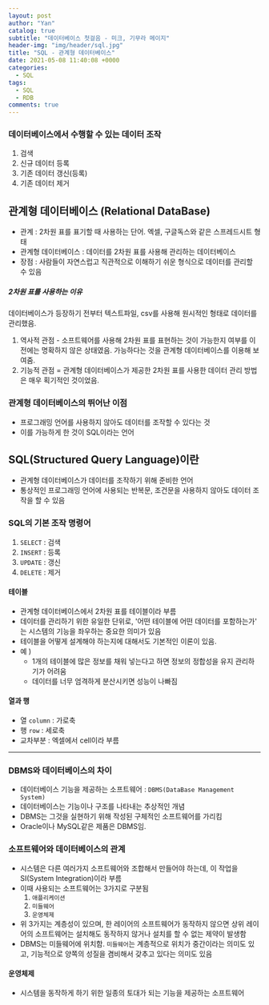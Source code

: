 ```yaml
---
layout: post
author: "Yan"
catalog: true
subtitle: "데이터베이스 첫걸음 - 미크, 기무라 메이지"
header-img: "img/header/sql.jpg"
title: "SQL - 관계형 데이터베이스"
date: 2021-05-08 11:40:08 +0000
categories:
  - SQL
tags:
  - SQL
  - RDB
comments: true
---
```


### 데이터베이스에서 수행할 수 있는 데이터 조작

1. 검색
2. 신규 데이터 등록
3. 기존 데이터 갱신(등록)
4. 기존 데이터 제거

## 관계형 데이터베이스 (Relational DataBase)

- 관계 : 2차원 표를 표기할 때 사용하는 단어. 엑셀, 구글독스와 같은 스프레드시트 형태
- 관계형 데이터베이스 : 데이터를 2차원 표를 사용해 관리하는 데이터베이스
- 장점 : 사람들이 자연스럽고 직관적으로 이해하기 쉬운 형식으로 데이터를 관리할 수 있음

##### 2차원 표를 사용하는 이유

데이터베이스가 등장하기 전부터 텍스트파일, csv를 사용해 원시적인 형태로 데이터를 관리했음.

1. 역사적 관점 - 소프트웨어를 사용해 2차원 표를 표현하는 것이 가능한지 여부를 이전에는 명확하지 않은 상태였음. 가능하다는 것을 관계형 데이터베이스를 이용해 보여줌.
2. 기능적 관점 = 관계형 데이터베이스가 제공한 2차원 표를 사용한 데이터 관리 방법은 매우 획기적인 것이었음.

### 관계형 데이터베이스의 뛰어난 이점

- 프로그래밍 언어를 사용하지 않아도 데이터를 조작할 수 있다는 것
- 이를 가능하게 한 것이 SQL이라는 언어

## SQL(Structured Query Language)이란

- 관계형 데이터베이스가 데이터를 조작하기 위해 준비한 언어
- 통상적인 프로그래밍 언어에 사용되는 반복문, 조건문을 사용하지 않아도 데이터 조작을 할 수 있음

### SQL의 기본 조작 명령어

1. `SELECT` : 검색
2. `INSERT` : 등록
3. `UPDATE` : 갱신
4. `DELETE` : 제거

#### 테이블

- 관계형 데이터베이스에서 2차원 표를 테이블이라 부름
- 데이터를 관리하기 위한 유일한 단위로, '어떤 테이블에 어떤 데이터를 포함하는가'
  는 시스템의 기능을 좌우하는 중요한 의미가 있음
- 테이블을 어떻게 설계해야 하는지에 대해서도 기본적인 이론이 있음.
- 예 )
  - 1개의 테이블에 많은 정보를 채워 넣는다고 하면 정보의 정합성을 유지 관리하기가 어려움
  - 데이터를 너무 엄격하게 분산시키면 성능이 나빠짐

#### 열과 행

- 열 `column` : 가로축
- 행 `row` : 세로축
- 교차부분 : 엑셀에서 cell이라 부름

---

### DBMS와 데이터베이스의 차이

- 데이터베이스 기능을 제공하는 소프트웨어 : `DBMS(DataBase Management System)`
- 데이터베이스는 기능이나 구조를 나타내는 추상적인 개념
- DBMS는 그것을 실현하기 위해 작성된 구체적인 소프트웨어를 가리킴
- Oracle이나 MySQL같은 제품은 DBMS임.

### 소프트웨어와 데이터베이스의 관계

- 시스템은 다른 여러가지 소프트웨어와 조합해서 만들어야 하는데, 이 작업을 SI(System Integration)이라 부름
- 이때 사용되는 소프트웨어는 3가지로 구분됨
  1. `애플리케이션`
  2. `미들웨어`
  3. `운영체제`
- 위 3가지는 계층성이 있으며, 한 레이어의 소프트웨어가 동작하지 않으면 상위 레이어의 소프트웨어는 설치해도 동작하지 않거나 설치를 할 수 없는 제약이 발생함
- DBMS는 미들웨어에 위치함. `미들웨어`는 계층적으로 위치가 중간이라는 의미도 있고, 기능적으로 양쪽의 성질을 겸비해서 갖추고 있다는 의미도 있음

#### 운영체제

- 시스템을 동작하게 하기 위한 일종의 토대가 되는 기능을 제공하는 소프트웨어
